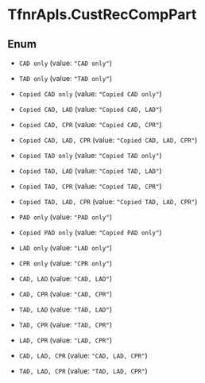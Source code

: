 # TfnrApIs.CustRecCompPart

## Enum


* `CAD only` (value: `"CAD only"`)

* `TAD only` (value: `"TAD only"`)

* `Copied CAD only` (value: `"Copied CAD only"`)

* `Copied CAD, LAD` (value: `"Copied CAD, LAD"`)

* `Copied CAD, CPR` (value: `"Copied CAD, CPR"`)

* `Copied CAD, LAD, CPR` (value: `"Copied CAD, LAD, CPR"`)

* `Copied TAD only` (value: `"Copied TAD only"`)

* `Copied TAD, LAD` (value: `"Copied TAD, LAD"`)

* `Copied TAD, CPR` (value: `"Copied TAD, CPR"`)

* `Copied TAD, LAD, CPR` (value: `"Copied TAD, LAD, CPR"`)

* `PAD only` (value: `"PAD only"`)

* `Copied PAD only` (value: `"Copied PAD only"`)

* `LAD only` (value: `"LAD only"`)

* `CPR only` (value: `"CPR only"`)

* `CAD, LAD` (value: `"CAD, LAD"`)

* `CAD, CPR` (value: `"CAD, CPR"`)

* `TAD, LAD` (value: `"TAD, LAD"`)

* `TAD, CPR` (value: `"TAD, CPR"`)

* `LAD, CPR` (value: `"LAD, CPR"`)

* `CAD, LAD, CPR` (value: `"CAD, LAD, CPR"`)

* `TAD, LAD, CPR` (value: `"TAD, LAD, CPR"`)


